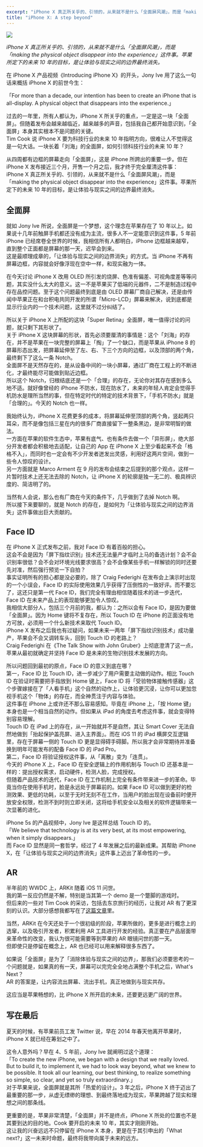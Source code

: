 ```yaml
---
excerpt: "iPhone X 真正所关乎的、引领的，从来就不是什么「全面屏风潮」，而是「making the physical object disappear into the experience」这件事。苹果所定下的未来 10 年的目标，是让体验与现实之间的边界最终消失。"
title: "iPhone X: A step beyond"
---
```


![](https://cl.ly/oPRJ/tyler-lastovich-454477-768x576)

_iPhone X 真正所关乎的、引领的，从来就不是什么「全面屏风潮」，而是「making the physical object disappear into the experience」这件事。苹果所定下的未来 10 年的目标，是让体验与现实之间的边界最终消失。_

在 iPhone X 产品视频《Introducing iPhone X》的开头，Jony Ive 用了这么一句话来概括 iPhone X 的前世今生：

「For more than a decade, our intention has been to create an iPhone that is all-display. A physical object that disappears into the experience.」

过去的一年里，所有人都认为，iPhone X 所关乎的重点，一定是这一块「全面屏」。但随着发布会越来越临近，越来越多的声音，包括我自己都开始意识到，「全面屏」本身其实根本不是问题的关键。  
Tim Cook 说 iPhone X 要为科技行业的未来 10 年指明方向，很难让人不觉得这是一句大话。一块长着「刘海」的全面屏，如何引领科技行业的未来 10 年？

从四周都有边框的屏幕走向「全面屏」，这是 iPhone 所跨出的重要一步。但在 iPhone X 发布接近三个月，开售一个月之后，我才终于完全厘清这件事：  
iPhone X 真正所关乎的、引领的，从来就不是什么「全面屏风潮」，而是「making the physical object disappear into the experience」这件事。苹果所定下的未来 10 年的目标，是让体验与现实之间的边界最终消失。

## 全面屏

就如 Jony Ive 所说，全面屏是一个梦想，这个理念在苹果存在了 10 年以上。如果说十几年前触屏手机都还没有成为主流，很多人不一定能意识到这件事，5 年前 iPhone 已经席卷全世界的时候，我相信所有人都明白，iPhone 边框越来越窄，直到整个正面都是屏幕的那一天，迟早会到来。  
这是最顺理成章的，「让体验与现实之间的边界消失」的方式。当 iPhone 不再有屏幕边框，内容就会好像浮现在空中一样，和现实融为一体。

在今天讨论 iPhone X 改用 OLED 所引发的烧屏、色准有偏差、可视角度差等等问题，其实没什么太大的意义。这一不是苹果买了低端的元器件，二不是制造过程中存在品控问题。至于这个问题最终到底是由 OLED 屏幕厂商自己解决，还是由传闻中苹果正在和台积电共同开发的所谓「Micro-LCD」屏幕来解决，说到底都是显示行业内的一个技术问题，这里就不过分纠结了。

所以关于 iPhone X 上所配的这块「Super Retina」全面屏，唯一值得讨论的问题，就只剩下其形状了。  
关于 iPhone X 这块屏幕的形状，首先必须要厘清的事情是：这个「刘海」的存在，并不是苹果在一块完整的屏幕上「掏」了一个缺口，而是苹果从 iPhone 8 的屏幕形态出发，把屏幕延伸至了左、右、下三个方向的边框，以及顶部的两个角，最终剩下了这么一条 Notch。  
全面屏不是天然存在的，是从设备中间的一块小屏幕，通过厂商在工程上的不断进化，才最终能尽可能做到贴近边框。  
所以这个 Notch，归根结底还是一个「合理」的存在，无论你对其存在感到多么地不适。就好像曾经的 iPhone 不防水，现在防水了，未来的年轻人肯定会觉得手机防水是理所当然的事，但在特定时代的特定的技术背景下，「手机不防水」就是「合理的」。今天的 Notch 也一样。

我始终认为，iPhone X 花费更多的成本，将屏幕延伸至顶部的两个角，竖起两只耳朵，而不是像包括三星在内的很多厂商直接留下一整条黑边，是非常明智的做法。  
一方面在苹果的软件生态中，苹果有底气、也有条件去做一个「异形屏」，绝大部分开发者都会积极地去适配，让自己的 App 在 iPhone X 上至少看起来不会「格格不入」，而同时也一定会有不少开发者迸发出灵感，利用好这两片空间，做到一些令人惊叹的设计。  
另一方面就是 Marco Arment 在 9 月的发布会结束之后提到的那个观点，这样一片暂时技术上还无法去除的 Notch，让 iPhone X 的轮廓是独一无二的、极具辨识度的、简洁明了的。

当然有人会说，那么也有厂商在今天的条件下，几乎做到了去掉 Notch 啊。  
所以接下来要聊的，就是 Notch 的存在，是如何为「让体验与现实之间的边界消失」这件事做出巨大贡献的。

## Face ID

在 iPhone X 正式发布之前，我对 Face ID 有着百般的担心。  
这会不会是因为「屏下指纹识别」技术还无法量产才临时上马的备选计划？会不会识别率很低？会不会对环境光线要求很高？会不会像某些手机一样解锁的同时还要先对准，然后强行预览一下自拍？  
事实证明所有的担心都是没必要的，除了 Craig Federighi 在发布会上演示时出现的一个小误会，Face ID 的实际使用效果几乎获得了压倒性的一致好评。而不要忘了，这还只是第一代 Face ID，我们完全有理由相信随着技术的进一步迭代，Face ID 在未来产品上的表现能够更加令人惊叹。  
我相信大部分人，包括三个月前的我，都认为：之所以会有 Face ID，是因为要做「全面屏」。因为 Home 键将不复存在，所以 Touch ID 在 iPhone 的正面没有地方可放，必须用一个什么新技术来取代 Touch ID。  
iPhone X 发布之后我也有过疑问，如果未来一两年「屏下指纹识别技术」成功量产，苹果会不会又调转车头，回到 Touch ID 的老路上？  
Craig Federighi 在《The Talk Show with John Gruber》上彻底澄清了这一点，苹果从最初就确定并坚持 Face ID 是未来的生物识别技术发展的方向。

所以问题回到最初的原点，Face ID 的意义到底在哪？  
第一，Face ID 比 Touch ID，进一步减少了用户需要主动做的动作。相比 Touch ID 在验证时需要把手指放到 Home 键上，Face ID 将「受验物体接触传感器」这个步骤嫁接在了「人看手机」这个自然的动作上，让体验更沉浸，让你可以更加忽视手机这个「物体」的存在，而全神贯注于内容与体验。  
这件事在 iPhone 上或许还不那么容易感知。毕竟在 iPhone 上，「按 Home 键」本身也是一个相当自然的动作。但如果从 iPad 的角度去考虑这件事，就会变得特别容易理解。  
Touch ID 在 iPad 上的存在，从一开始就并不是自然，其让 Smart Cover 无法自然地做到「抬起保护盖亮屏、进入主界面」。而在 iOS 11 的 iPad 横屏交互逻辑里，存在于屏幕一侧的 Touch ID 更是显得碍手碍脚。所以我才会非常期待并准备换到明年可能发布的配备 Face ID 的 iPad Pro。  
第二，Face ID 将验证授权这件事，从「离散」变为「连贯」。  
今天的 iPhone X 上，Face ID 在安全逻辑上的作用机制与 Touch ID 还基本是一样的：提出授权需求，启动硬件，检测人脸，完成授权。  
但随着产品技术的迭代，Face ID 在工作机制上完全有条件带来进一步的革命。毕竟当你在使用手机时，脸是永远处于屏幕前的。如果 Face ID 可以做到更好的检测效果、更低的功耗，以至于无时无刻不在工作，当用户的脸出现在设备前时便开放安全权限，检测不到时则立即关闭，这将给手机安全以及相关的软件逻辑带来一次显著的进化。

iPhone 5s 的产品视频中，Jony Ive 是这样总结 Touch ID 的。  
「We believe that technology is at its very best, at its most empowering, when it simply disappears.」  
而 Face ID 显然是同一套哲学，经过了 4 年发展之后的最新成果。其帮助 iPhone X，在「让体验与现实之间的边界消失」这件事上迈出了革命性的一步。

## AR

半年前的 WWDC 上，ARKit 随着 iOS 11 问世。  
我的第一反应仍然是不解，特别是当其第一个 demo 是一个蹩脚的游戏时。  
但后来的一些对 Tim Cook 的采访，包括去东京旅行的经历，让我对 AR 有了更深刻的认识。大部分感想我都写在了[这篇文章](https://jesor.me/2017/tokyo-ar-publicspace/)里。

当然，ARKit 在今天还处于一个很初级的阶段，苹果所做的，更多是进行概念上的选窜，以及吸引开发者，积累利用 AR 工具进行开发的经验。真正要在产品层面带来革命性的改变，我认为很可能需要等到苹果的 AR 眼镜问世的那一天。  
但即使只是停留在概念上，AR 也已经可以用来解释很多东西了。

如果说「全面屏」是为了「消除体验与现实之间的边界」，那我们必须要思考的一个问题就是，如果真的有一天，屏幕可以完完全全地占满整个手机之后，What's Next？  
AR 的答案是，让内容流出屏幕、流出手机，真正地做到与现实共存。

这应当是苹果畅想的，比 iPhone X 所开启的未来，还要更远更广阔的世界。

## 写在最后

夏天的时候，有苹果前员工发 Twitter 说，早在 2014 年春天他离开苹果时，iPhone X 就已经在筹划之中了。

这令人意外吗？早在 4、5 年前，Jony Ive 就阐明过这个道理：  
「To create the new iPhone, we began with a design that we really loved. But to build it, to implement it, we had to look way beyond, what we knew to be possible. It took all our learning, our best thinking, to realize something so simple, so clear, and yet so truly extraordinary.」  
对于苹果来说，全面屏就是其所「热爱的设计」。3 年之后，iPhone X 终于迈出了最重要的那一步，从虚无缥缈的理想、到最终落地成为现实，苹果跨越了现实和理想之间的那条线。

更重要的是，苹果非常清楚，「全面屏」并不是终点，iPhone X 所处的位置也不是其要到达的目的地。Cook 要开启的未来 10 年，其实才刚刚开始。  
这让我的兴奋远远不只停留在 iPhone X 本身，更是在于其引申出的「What next?」这一未来时命题，最终将我带向属于未来的远方。
